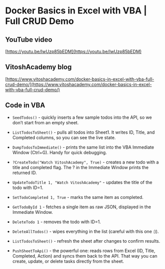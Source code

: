 # Docker Basics in Excel with VBA | Full CRUD Demo

## YouTube video
[https://youtu.be/IwUzp85bEDM](https://youtu.be/IwUzp85bEDM)

## VitoshAcademy blog
[https://www.vitoshacademy.com/docker-basics-in-excel-with-vba-full-crud-demo/](https://www.vitoshacademy.com/docker-basics-in-excel-with-vba-full-crud-demo/)

## Code in VBA

* `SeedTodos()` - quickly inserts a few sample todos into the API, so we don’t start from an empty sheet.
* `ListTodosToSheet()` - pulls all todos into Sheet1. It writes ID, Title, and Completed columns, so you can see the live state.
* `DumpTodosToImmediate()` - prints the same list into the VBA Immediate Window (Ctrl+G). Handy for quick debugging.
* `?CreateTodo("Watch VitoshAcademy", True)` - creates a new todo with a title and completed flag. The ? in the Immediate Window prints the returned ID.
* `UpdateTodoTitle 1, "Watch VitoshAcademy"` - updates the title of the todo with ID=1.
* `SetTodoCompleted 1, True` - marks the same item as completed.
* `GetTodoById 1` - fetches a single item as raw JSON, displayed in the Immediate Window.
* `DeleteTodo 1` - removes the todo with ID=1.
* `DeleteAllTodos()` - wipes everything in the list (careful with this one :)).
* `ListTodosToSheet()` - refresh the sheet after changes to confirm results.

* `PushSheetToApi()` - the powerful one: reads rows from Excel (ID, Title, Completed, Action) and syncs them back to the API. That way you can create, update, or delete tasks directly from the sheet.

